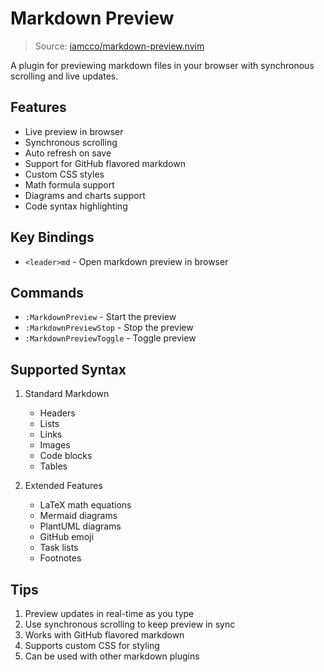 # Markdown Preview

> Source: [iamcco/markdown-preview.nvim](https://github.com/iamcco/markdown-preview.nvim)

A plugin for previewing markdown files in your browser with synchronous scrolling and live updates.

## Features

- Live preview in browser
- Synchronous scrolling
- Auto refresh on save
- Support for GitHub flavored markdown
- Custom CSS styles
- Math formula support
- Diagrams and charts support
- Code syntax highlighting

## Key Bindings

- `<leader>md` - Open markdown preview in browser

## Commands

- `:MarkdownPreview` - Start the preview
- `:MarkdownPreviewStop` - Stop the preview
- `:MarkdownPreviewToggle` - Toggle preview

## Supported Syntax

1. Standard Markdown
   - Headers
   - Lists
   - Links
   - Images
   - Code blocks
   - Tables

2. Extended Features
   - LaTeX math equations
   - Mermaid diagrams
   - PlantUML diagrams
   - GitHub emoji
   - Task lists
   - Footnotes

## Tips

1. Preview updates in real-time as you type
2. Use synchronous scrolling to keep preview in sync
3. Works with GitHub flavored markdown
4. Supports custom CSS for styling
5. Can be used with other markdown plugins 